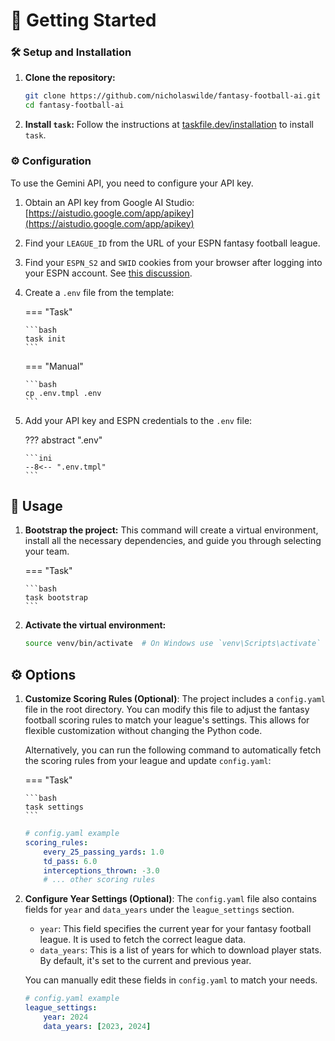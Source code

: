 # :rocket: Getting Started

### :hammer_and_wrench: Setup and Installation

1.  **Clone the repository:**
    ```bash
    git clone https://github.com/nicholaswilde/fantasy-football-ai.git
    cd fantasy-football-ai
    ```

2.  **Install `task`:**
    Follow the instructions at [taskfile.dev/installation](https://taskfile.dev/installation) to install `task`.


### :gear: Configuration

To use the Gemini API, you need to configure your API key.

1.  Obtain an API key from Google AI Studio: [https://aistudio.google.com/app/apikey](https://aistudio.google.com/app/apikey)

2. Find your `LEAGUE_ID` from the URL of your ESPN fantasy football league.

3. Find your `ESPN_S2` and `SWID` cookies from your browser after logging into your ESPN account. See [this discussion](https://github.com/cwendt94/espn-api/discussions/150).

4.  Create a `.env` file from the template:

    === "Task"
    
        ```bash
        task init
        ```

    === "Manual"

        ```bash
        cp .env.tmpl .env
        ```

6.  Add your API key and ESPN credentials to the `.env` file:

    ??? abstract ".env"

        ```ini
        --8<-- ".env.tmpl"
        ```

## :memo: Usage

1.  **Bootstrap the project:**
    This command will create a virtual environment, install all the necessary dependencies, and guide you through selecting your team.

    === "Task"
    
        ```bash
        task bootstrap
        ```

2.  **Activate the virtual environment:**
    ```bash
    source venv/bin/activate  # On Windows use `venv\Scripts\activate`
    ```

## :gear: Options

1.  **Customize Scoring Rules (Optional)**:
    The project includes a `config.yaml` file in the root directory. You can modify this file to adjust the fantasy football scoring rules to match your league's settings. This allows for flexible customization without changing the Python code.

    Alternatively, you can run the following command to automatically fetch the scoring rules from your league and update `config.yaml`:

    === "Task"
    
        ```bash
        task settings
        ```

    ```yaml
    # config.yaml example
    scoring_rules:
        every_25_passing_yards: 1.0
        td_pass: 6.0
        interceptions_thrown: -3.0
        # ... other scoring rules
    ```

2.  **Configure Year Settings (Optional)**:
    The `config.yaml` file also contains fields for `year` and `data_years` under the `league_settings` section.

    *   `year`: This field specifies the current year for your fantasy football league. It is used to fetch the correct league data.
    *   `data_years`: This is a list of years for which to download player stats. By default, it's set to the current and previous year.

    You can manually edit these fields in `config.yaml` to match your needs.

    ```yaml
    # config.yaml example
    league_settings:
        year: 2024
        data_years: [2023, 2024]
    ```
    

